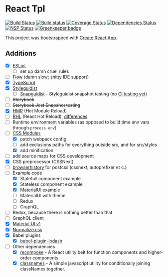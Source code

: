 React Tpl
=========

[![Build Status](https://travis-ci.org/aeldar/react-tpl.svg?branch=master)](https://travis-ci.org/aeldar/react-tpl)
[![Build status](https://ci.appveyor.com/api/projects/status/868g6c6or0i92wib?svg=true)](https://ci.appveyor.com/project/aeldar/react-tpl)
[![Coverage Status](https://coveralls.io/repos/github/aeldar/react-tpl/badge.svg)](https://coveralls.io/github/aeldar/react-tpl)
[![Dependencies Status](https://david-dm.org/aeldar/react-tpl.svg)](https://david-dm.org/aeldar/react-tpl)
[![NSP Status](https://nodesecurity.io/orgs/aeldar/projects/38334832-6ccd-44dc-8155-503b371a74d8/badge)](https://nodesecurity.io/orgs/aeldar/projects/38334832-6ccd-44dc-8155-503b371a74d8)
[![Greenkeeper badge](https://badges.greenkeeper.io/aeldar/react-tpl.svg)](https://greenkeeper.io/)

This project was bootstrapped with [Create React App](https://github.com/facebookincubator/create-react-app).

Additions
---------

* [x] [ESLint](https://eslint.org/)
  * [ ] set up damn cruel rules
* [ ] ~~[Flow](https://flow.org/en/docs/react/)~~ (damn slow; shitty IDE support)
* [x] [TypeScript](https://www.typescriptlang.org/)
* [x] [Styleguidist](https://react-styleguidist.js.org/)
  * [ ] ~~[Snapguidist](https://github.com/styleguidist/snapguidist) - Styleguidist snapshot testing~~ (no [CI testing yet](https://github.com/styleguidist/snapguidist/issues/16))
* [ ] ~~Storybook~~
* [ ] ~~Storybook Jest Snapshot testing~~
* [x] [HMR](https://github.com/facebookincubator/create-react-app/issues/2317) (Hot Module Reload)
* [ ] [RHL](http://gaearon.github.io/react-hot-loader/) (React Hot Reload), [differences](https://github.com/facebookincubator/create-react-app/issues/1063)
* [ ] Runtime environment variables (as opposed to build time env vars through `process.env`)
* [ ] [CSS Modules](https://github.com/css-modules/css-modules)
  * [x] patch webpack config
  * [ ] add exclusions paths for everything outside src, and for src/styles
  * [x] add minification
* [ ] add source maps for CSS development
* [x] CSS preprocessor (CSSNext)
* [ ] [browserhistory](https://github.com/ai/browserslist) for postcss (cssnext, autoprefixer et c.)
* [ ] Example code
  * [x] Statefull component example
  * [x] Stateless component example
  * [x] MaterialUI example
  * [ ] MaterialUI with theme
  * [ ] Redux
  * [ ] GraphQL
* [ ] Redux, because there is nothing better than that
* [ ] GraphQL client
* [x] [Material UI v1](https://material-ui-next.com/)
* [x] [Normalize.css](https://necolas.github.io/normalize.css/)
* [x] Babel plugins
  * [x] [babel-plugin-lodash](https://github.com/lodash/babel-plugin-lodash)
* [ ] Other dependencies
  * [x] [recompose](https://github.com/acdlite/recompose) - A React utility belt for function components and higher-order components.
  * [x] [classnames](https://github.com/JedWatson/classnames) - A simple javascript utility for conditionally joining classNames together.

